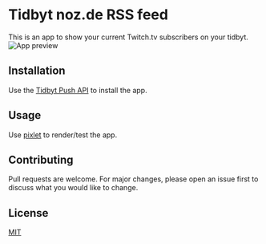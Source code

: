 # Tidbyt noz.de RSS feed

This is an app to show your current Twitch.tv subscribers on your tidbyt.  
![App preview](https://i.imgur.com/HryKH7U.gif)
## Installation

Use the [Tidbyt Push API](https://tidbyt.dev/docs/tidbyt-api/b3A6MTYyODkwOA-push-to-a-device) to install the app.

## Usage
Use [pixlet](https://github.com/tidbyt/pixlet) to render/test the app.

## Contributing
Pull requests are welcome. For major changes, please open an issue first to discuss what you would like to change.

## License
[MIT](https://choosealicense.com/licenses/mit/)
